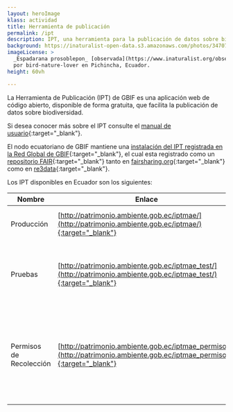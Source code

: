 ```yaml
---
layout: heroImage
klass: actividad
title: Herramienta de publicación
permalink: /ipt
description: IPT, una herramienta para la publicación de datos sobre biodiversidad.
background: https://inaturalist-open-data.s3.amazonaws.com/photos/347072539/original.jpeg
imageLicense: >
  _Espadarana prosoblepon_ [observada](https://www.inaturalist.org/observations/197106693){:target="_blank"}
  por bird-nature-lover en Pichincha, Ecuador. 
height: 60vh

---
```


La Herramienta de Publicación (IPT) de GBIF es una aplicación web de código abierto, disponible de forma gratuita, que facilita la publicación de datos sobre biodiversidad.

Si desea conocer más sobre el IPT consulte el [manual de usuario](https://ipt.gbif.org/manual/es/ipt/2.5/){:target="_blank"}.

El nodo ecuatoriano de GBIF mantiene una [instalación del IPT registrada en la Red Global de GBIF](https://www.gbif.org/installation/9df8109c-684d-416b-819b-7bc09adc500b){:target="_blank"}, el cual esta registrado como un [repositorio FAIR](https://www.go-fair.org/fair-principles/){:target="_blank"} tanto en [fairsharing.org](https://doi.org/10.25504/FAIRsharing.53342f){:target="_blank"} como en [re3data](http://doi.org/10.17616/R31NJNFS){:target="_blank"}.

Los IPT disponibles en Ecuador son los siguientes:


Nombre  | Enlace  | Descripción
------------ | ------------- | -------------
Producción | [http://patrimonio.ambiente.gob.ec/iptmae/](http://patrimonio.ambiente.gob.ec/iptmae/){:target="_blank"} | Para publicar y registrar los datos en la Red de GBIF.
Pruebas | [http://patrimonio.ambiente.gob.ec/iptmae_test/](http://patrimonio.ambiente.gob.ec/iptmae_test/){:target="_blank"} | Para generar un recurso previo a su migración,  probar extensiones o publicaciones.
Permisos de Recolección | [http://patrimonio.ambiente.gob.ec/iptmae_permisos/](http://patrimonio.ambiente.gob.ec/iptmae_permisos/){:target="_blank"} | Para reportar datos derivados de autorizaciones de recolección de especímenes y acceso a recursos genéticos.


